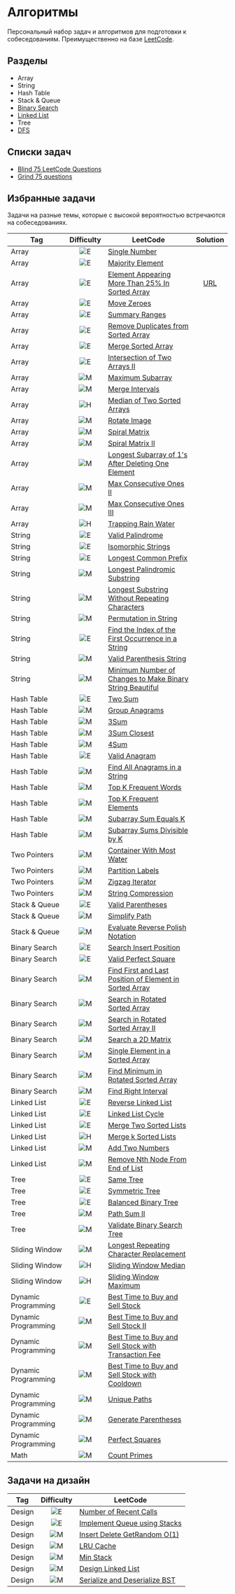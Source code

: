 # Алгоритмы

Персональный набор задач и алгоритмов для подготовки к собеседованиям. Преимущественно на базе [LeetCode](https://leetcode.com).

## Разделы

- Array
- String
- Hash Table
- Stack & Queue
- [Binary Search](topics/binary_search.md)
- [Linked List](topics/linked_list.md)
- Tree
- [DFS](topics/dfs.md)

## Списки задач

- [Blind 75 LeetCode Questions](https://leetcode.com/discuss/general-discussion/460599/blind-75-leetcode-questions)
- [Grind 75 questions](https://www.techinterviewhandbook.org/grind75/)

## Избранные задачи

Задачи на разные темы, которые с высокой вероятностью встречаются на собеседованиях.

| Tag                 |                 Difficulty                  | LeetCode                                                                                                                                             |                                                                             Solution                                                                              |
| ------------------- | :-----------------------------------------: | ---------------------------------------------------------------------------------------------------------------------------------------------------- | :---------------------------------------------------------------------------------------------------------------------------------------------------------------: |
| Array               | ![E](https://img.shields.io/badge/E-00b8a3) | [Single Number](https://leetcode.com/problems/single-number)                                                                                         |                                                                                                                                                                   |
| Array               | ![E](https://img.shields.io/badge/E-00b8a3) | [Majority Element](https://leetcode.com/problems/majority-element)                                                                                   |                                                                                                                                                                   |
| Array               | ![E](https://img.shields.io/badge/E-00b8a3) | [Element Appearing More Than 25% In Sorted Array](https://leetcode.com/problems/element-appearing-more-than-25-in-sorted-array)                      | [URL](https://leetcode.com/problems/element-appearing-more-than-25-in-sorted-array/solutions/6012976/ru-python-3-element-appearing-more-than-25-in-sorted-array/) |
| Array               | ![E](https://img.shields.io/badge/E-00b8a3) | [Move Zeroes](https://leetcode.com/problems/move-zeroes)                                                                                             |                                                                                                                                                                   |
| Array               | ![E](https://img.shields.io/badge/E-00b8a3) | [Summary Ranges](https://leetcode.com/problems/summary-ranges)                                                                                       |                                                                                                                                                                   |
| Array               | ![E](https://img.shields.io/badge/E-00b8a3) | [Remove Duplicates from Sorted Array](https://leetcode.com/problems/remove-duplicates-from-sorted-array)                                             |                                                                                                                                                                   |
| Array               | ![E](https://img.shields.io/badge/E-00b8a3) | [Merge Sorted Array](https://leetcode.com/problems/merge-sorted-array)                                                                               |                                                                                                                                                                   |
| Array               | ![E](https://img.shields.io/badge/E-00b8a3) | [Intersection of Two Arrays II](https://leetcode.com/problems/intersection-of-two-arrays-ii)                                                         |                                                                                                                                                                   |
| Array               | ![M](https://img.shields.io/badge/M-ffc01e) | [Maximum Subarray](https://leetcode.com/problems/maximum-subarray)                                                                                   |                                                                                                                                                                   |
| Array               | ![M](https://img.shields.io/badge/M-ffc01e) | [Merge Intervals](https://leetcode.com/problems/merge-intervals)                                                                                     |                                                                                                                                                                   |
| Array               | ![H](https://img.shields.io/badge/H-ff375f) | [Median of Two Sorted Arrays](https://leetcode.com/problems/median-of-two-sorted-arrays)                                                             |                                                                                                                                                                   |
| Array               | ![M](https://img.shields.io/badge/M-ffc01e) | [Rotate Image](https://leetcode.com/problems/rotate-image)                                                                                           |                                                                                                                                                                   |
| Array               | ![M](https://img.shields.io/badge/M-ffc01e) | [Spiral Matrix](https://leetcode.com/problems/spiral-matrix)                                                                                         |                                                                                                                                                                   |
| Array               | ![M](https://img.shields.io/badge/M-ffc01e) | [Spiral Matrix II](https://leetcode.com/problems/spiral-matrix-ii)                                                                                   |                                                                                                                                                                   |
| Array               | ![M](https://img.shields.io/badge/M-ffc01e) | [Longest Subarray of 1's After Deleting One Element](https://leetcode.com/problems/longest-subarray-of-1s-after-deleting-one-element)                |                                                                                                                                                                   |
| Array               | ![M](https://img.shields.io/badge/M-ffc01e) | [Max Consecutive Ones II](https://leetcode.com/problems/max-consecutive-ones-ii)                                                                     |                                                                                                                                                                   |
| Array               | ![M](https://img.shields.io/badge/M-ffc01e) | [Max Consecutive Ones III](https://leetcode.com/problems/max-consecutive-ones-iii)                                                                   |                                                                                                                                                                   |
| Array               | ![H](https://img.shields.io/badge/H-ff375f) | [Trapping Rain Water](https://leetcode.com/problems/trapping-rain-water)                                                                             |                                                                                                                                                                   |
| String              | ![E](https://img.shields.io/badge/E-00b8a3) | [Valid Palindrome](https://leetcode.com/problems/valid-palindrome)                                                                                   |                                                                                                                                                                   |
| String              | ![E](https://img.shields.io/badge/E-00b8a3) | [Isomorphic Strings](https://leetcode.com/problems/isomorphic-strings)                                                                               |                                                                                                                                                                   |
| String              | ![E](https://img.shields.io/badge/E-00b8a3) | [Longest Common Prefix](https://leetcode.com/problems/longest-common-prefix)                                                                         |                                                                                                                                                                   |
| String              | ![M](https://img.shields.io/badge/M-ffc01e) | [Longest Palindromic Substring](https://leetcode.com/problems/longest-palindromic-substring)                                                         |                                                                                                                                                                   |
| String              | ![M](https://img.shields.io/badge/M-ffc01e) | [Longest Substring Without Repeating Characters](https://leetcode.com/problems/longest-substring-without-repeating-characters)                       |                                                                                                                                                                   |
| String              | ![M](https://img.shields.io/badge/M-ffc01e) | [Permutation in String](https://leetcode.com/problems/permutation-in-string)                                                                         |                                                                                                                                                                   |
| String              | ![E](https://img.shields.io/badge/E-00b8a3) | [Find the Index of the First Occurrence in a String](https://leetcode.com/problems/find-the-index-of-the-first-occurrence-in-a-string)               |                                                                                                                                                                   |
| String              | ![M](https://img.shields.io/badge/M-ffc01e) | [Valid Parenthesis String](https://leetcode.com/problems/valid-parenthesis-string)                                                                   |                                                                                                                                                                   |
| String              | ![M](https://img.shields.io/badge/M-ffc01e) | [Minimum Number of Changes to Make Binary String Beautiful](https://leetcode.com/problems/minimum-number-of-changes-to-make-binary-string-beautiful) |                                                                                                                                                                   |
| Hash Table          | ![E](https://img.shields.io/badge/E-00b8a3) | [Two Sum](https://leetcode.com/problems/two-sum)                                                                                                     |                                                                                                                                                                   |
| Hash Table          | ![M](https://img.shields.io/badge/M-ffc01e) | [Group Anagrams](https://leetcode.com/problems/group-anagrams)                                                                                       |                                                                                                                                                                   |
| Hash Table          | ![M](https://img.shields.io/badge/M-ffc01e) | [3Sum](https://leetcode.com/problems/3sum)                                                                                                           |                                                                                                                                                                   |
| Hash Table          | ![M](https://img.shields.io/badge/M-ffc01e) | [3Sum Closest](https://leetcode.com/problems/3sum-closest)                                                                                           |                                                                                                                                                                   |
| Hash Table          | ![M](https://img.shields.io/badge/M-ffc01e) | [4Sum](https://leetcode.com/problems/4sum)                                                                                                           |                                                                                                                                                                   |
| Hash Table          | ![E](https://img.shields.io/badge/E-00b8a3) | [Valid Anagram](https://leetcode.com/problems/valid-anagram)                                                                                         |                                                                                                                                                                   |
| Hash Table          | ![M](https://img.shields.io/badge/M-ffc01e) | [Find All Anagrams in a String](https://leetcode.com/problems/find-all-anagrams-in-a-string)                                                         |                                                                                                                                                                   |
| Hash Table          | ![M](https://img.shields.io/badge/M-ffc01e) | [Top K Frequent Words](https://leetcode.com/problems/top-k-frequent-words)                                                                           |                                                                                                                                                                   |
| Hash Table          | ![M](https://img.shields.io/badge/M-ffc01e) | [Top K Frequent Elements](https://leetcode.com/problems/top-k-frequent-elements)                                                                     |                                                                                                                                                                   |
| Hash Table          | ![M](https://img.shields.io/badge/M-ffc01e) | [Subarray Sum Equals K](https://leetcode.com/problems/subarray-sum-equals-k)                                                                         |                                                                                                                                                                   |
| Hash Table          | ![M](https://img.shields.io/badge/M-ffc01e) | [Subarray Sums Divisible by K](https://leetcode.com/problems/subarray-sums-divisible-by-k)                                                           |                                                                                                                                                                   |
| Two Pointers        | ![M](https://img.shields.io/badge/M-ffc01e) | [Container With Most Water](https://leetcode.com/problems/container-with-most-water)                                                                 |                                                                                                                                                                   |
| Two Pointers        | ![M](https://img.shields.io/badge/M-ffc01e) | [Partition Labels](https://leetcode.com/problems/partition-labels)                                                                                   |                                                                                                                                                                   |
| Two Pointers        | ![M](https://img.shields.io/badge/M-ffc01e) | [Zigzag Iterator](https://leetcode.com/problems/zigzag-iterator)                                                                                     |                                                                                                                                                                   |
| Two Pointers        | ![M](https://img.shields.io/badge/M-ffc01e) | [String Compression](https://leetcode.com/problems/string-compression)                                                                               |                                                                                                                                                                   |
| Stack & Queue       | ![E](https://img.shields.io/badge/E-00b8a3) | [Valid Parentheses](https://leetcode.com/problems/valid-parentheses)                                                                                 |                                                                                                                                                                   |
| Stack & Queue       | ![M](https://img.shields.io/badge/M-ffc01e) | [Simplify Path](https://leetcode.com/problems/simplify-path)                                                                                         |                                                                                                                                                                   |
| Stack & Queue       | ![M](https://img.shields.io/badge/M-ffc01e) | [Evaluate Reverse Polish Notation](https://leetcode.com/problems/evaluate-reverse-polish-notation)                                                   |                                                                                                                                                                   |
| Binary Search       | ![E](https://img.shields.io/badge/E-00b8a3) | [Search Insert Position](https://leetcode.com/problems/search-insert-position)                                                                       |                                                                                                                                                                   |
| Binary Search       | ![E](https://img.shields.io/badge/E-00b8a3) | [Valid Perfect Square](https://leetcode.com/problems/valid-perfect-square)                                                                           |                                                                                                                                                                   |
| Binary Search       | ![M](https://img.shields.io/badge/M-ffc01e) | [Find First and Last Position of Element in Sorted Array](https://leetcode.com/problems/find-first-and-last-position-of-element-in-sorted-array>)    |                                                                                                                                                                   |
| Binary Search       | ![M](https://img.shields.io/badge/M-ffc01e) | [Search in Rotated Sorted Array](https://leetcode.com/problems/search-in-rotated-sorted-array)                                                       |                                                                                                                                                                   |
| Binary Search       | ![M](https://img.shields.io/badge/M-ffc01e) | [Search in Rotated Sorted Array II](https://leetcode.com/problems/search-in-rotated-sorted-array-ii)                                                 |                                                                                                                                                                   |
| Binary Search       | ![M](https://img.shields.io/badge/M-ffc01e) | [Search a 2D Matrix](https://leetcode.com/problems/search-a-2d-matrix)                                                                               |                                                                                                                                                                   |
| Binary Search       | ![M](https://img.shields.io/badge/M-ffc01e) | [Single Element in a Sorted Array](https://leetcode.com/problems/single-element-in-a-sorted-array)                                                   |                                                                                                                                                                   |
| Binary Search       | ![M](https://img.shields.io/badge/M-ffc01e) | [Find Minimum in Rotated Sorted Array](https://leetcode.com/problems/find-minimum-in-rotated-sorted-array)                                           |                                                                                                                                                                   |
| Binary Search       | ![M](https://img.shields.io/badge/M-ffc01e) | [Find Right Interval](https://leetcode.com/problems/find-right-interval)                                                                             |                                                                                                                                                                   |
| Linked List         | ![E](https://img.shields.io/badge/E-00b8a3) | [Reverse Linked List](https://leetcode.com/problems/reverse-linked-list)                                                                             |                                                                                                                                                                   |
| Linked List         | ![E](https://img.shields.io/badge/E-00b8a3) | [Linked List Cycle](https://leetcode.com/problems/linked-list-cycle)                                                                                 |                                                                                                                                                                   |
| Linked List         | ![E](https://img.shields.io/badge/E-00b8a3) | [Merge Two Sorted Lists](https://leetcode.com/problems/merge-two-sorted-lists)                                                                       |                                                                                                                                                                   |
| Linked List         | ![H](https://img.shields.io/badge/H-ff375f) | [Merge k Sorted Lists](https://leetcode.com/problems/merge-k-sorted-lists)                                                                           |                                                                                                                                                                   |
| Linked List         | ![M](https://img.shields.io/badge/M-ffc01e) | [Add Two Numbers](https://leetcode.com/problems/add-two-numbers)                                                                                     |                                                                                                                                                                   |
| Linked List         | ![M](https://img.shields.io/badge/M-ffc01e) | [Remove Nth Node From End of List](https://leetcode.com/problems/remove-nth-node-from-end-of-list)                                                   |                                                                                                                                                                   |
| Tree                | ![E](https://img.shields.io/badge/E-00b8a3) | [Same Tree](https://leetcode.com/problems/same-tree)                                                                                                 |                                                                                                                                                                   |
| Tree                | ![E](https://img.shields.io/badge/E-00b8a3) | [Symmetric Tree](https://leetcode.com/problems/symmetric-tree)                                                                                       |                                                                                                                                                                   |
| Tree                | ![E](https://img.shields.io/badge/E-00b8a3) | [Balanced Binary Tree](https://leetcode.com/problems/balanced-binary-tree)                                                                           |                                                                                                                                                                   |
| Tree                | ![M](https://img.shields.io/badge/M-ffc01e) | [Path Sum II](https://leetcode.com/problems/path-sum-ii)                                                                                             |                                                                                                                                                                   |
| Tree                | ![M](https://img.shields.io/badge/M-ffc01e) | [Validate Binary Search Tree](https://leetcode.com/problems/validate-binary-search-tree)                                                             |                                                                                                                                                                   |
| Sliding Window      | ![M](https://img.shields.io/badge/M-ffc01e) | [Longest Repeating Character Replacement](https://leetcode.com/problems/longest-repeating-character-replacement)                                     |                                                                                                                                                                   |
| Sliding Window      | ![H](https://img.shields.io/badge/H-ff375f) | [Sliding Window Median](https://leetcode.com/problems/sliding-window-median)                                                                         |                                                                                                                                                                   |
| Sliding Window      | ![H](https://img.shields.io/badge/H-ff375f) | [Sliding Window Maximum](https://leetcode.com/problems/sliding-window-maximum)                                                                       |                                                                                                                                                                   |
| Dynamic Programming | ![E](https://img.shields.io/badge/E-00b8a3) | [Best Time to Buy and Sell Stock](https://leetcode.com/problems/best-time-to-buy-and-sell-stock)                                                     |                                                                                                                                                                   |
| Dynamic Programming | ![M](https://img.shields.io/badge/M-ffc01e) | [Best Time to Buy and Sell Stock II](https://leetcode.com/problems/best-time-to-buy-and-sell-stock-ii)                                               |                                                                                                                                                                   |
| Dynamic Programming | ![M](https://img.shields.io/badge/M-ffc01e) | [Best Time to Buy and Sell Stock with Transaction Fee](https://leetcode.com/problems/best-time-to-buy-and-sell-stock-with-transaction-fee)           |                                                                                                                                                                   |
| Dynamic Programming | ![M](https://img.shields.io/badge/M-ffc01e) | [Best Time to Buy and Sell Stock with Cooldown](https://leetcode.com/problems/best-time-to-buy-and-sell-stock-with-cooldown)                         |                                                                                                                                                                   |
| Dynamic Programming | ![M](https://img.shields.io/badge/M-ffc01e) | [Unique Paths](https://leetcode.com/problems/unique-paths)                                                                                           |                                                                                                                                                                   |
| Dynamic Programming | ![M](https://img.shields.io/badge/M-ffc01e) | [Generate Parentheses](https://leetcode.com/problems/generate-parentheses)                                                                           |                                                                                                                                                                   |
| Dynamic Programming | ![M](https://img.shields.io/badge/M-ffc01e) | [Perfect Squares](https://leetcode.com/problems/perfect-squares)                                                                                     |                                                                                                                                                                   |
| Math                | ![M](https://img.shields.io/badge/M-ffc01e) | [Count Primes](https://leetcode.com/problems/count-primes)                                                                                           |                                                                                                                                                                   |

## Задачи на дизайн

| Tag    |                 Difficulty                  | LeetCode                                                                                     |
| ------ | :-----------------------------------------: | -------------------------------------------------------------------------------------------- |
| Design | ![E](https://img.shields.io/badge/E-00b8a3) | [Number of Recent Calls](https://leetcode.com/problems/number-of-recent-calls)               |
| Design | ![E](https://img.shields.io/badge/E-00b8a3) | [Implement Queue using Stacks](https://leetcode.com/problems/implement-queue-using-stacks)   |
| Design | ![M](https://img.shields.io/badge/M-ffc01e) | [Insert Delete GetRandom O(1)](https://leetcode.com/problems/insert-delete-getrandom-o1)     |
| Design | ![M](https://img.shields.io/badge/M-ffc01e) | [LRU Cache](https://leetcode.com/problems/lru-cache)                                         |
| Design | ![M](https://img.shields.io/badge/M-ffc01e) | [Min Stack](https://leetcode.com/problems/min-stack)                                         |
| Design | ![M](https://img.shields.io/badge/M-ffc01e) | [Design Linked List](https://leetcode.com/problems/design-linked-list)                       |
| Design | ![M](https://img.shields.io/badge/M-ffc01e) | [Serialize and Deserialize BST](https://leetcode.com/problems/serialize-and-deserialize-bst) |
